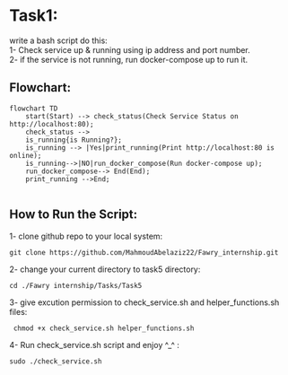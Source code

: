 # Task1:
write a bash script do this:\
    1- Check service up & running using ip address and port number.\
    2- if the service is not running, run docker-compose up to run it.
## Flowchart:
```mermaid
flowchart TD
    start(Start) --> check_status(Check Service Status on http://localhost:80);
    check_status --> 
    is_running{is Running?};
    is_running --> |Yes|print_running(Print http://localhost:80 is online);
    is_running-->|NO|run_docker_compose(Run docker-compose up);
    run_docker_compose--> End(End);
    print_running -->End;
  
```
## How to Run the Script:
1- clone github repo to your local system:
```
git clone https://github.com/MahmoudAbelaziz22/Fawry_internship.git

```
2- change your current directory to task5 directory:
```
cd ./Fawry internship/Tasks/Task5
```
3- give excution permission to check_service.sh and helper_functions.sh files:

```
 chmod +x check_service.sh helper_functions.sh 
```
4- Run check_service.sh script and enjoy ^_^ :
```
sudo ./check_service.sh
```
